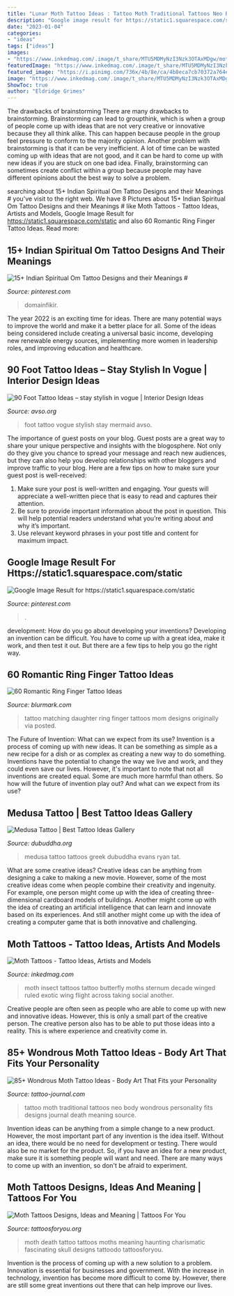 ```yaml
---
title: "Lunar Moth Tattoo Ideas : Tattoo Moth Traditional Tattoos Neo Body Wondrous Personality Fits Designs Journal Death Meaning Source"
description: "Google image result for https://static1.squarespace.com/static"
date: "2023-01-04"
categories:
- "ideas"
tags: ["ideas"]
images:
- "https://www.inkedmag.com/.image/t_share/MTU5MDMyNzI3Nzk3OTAxMDgw/moth_feature.jpg"
featuredImage: "https://www.inkedmag.com/.image/t_share/MTU5MDMyNzI3Nzk3OTAxMDgw/moth_feature.jpg"
featured_image: "https://i.pinimg.com/736x/4b/8e/ca/4b8eca7cb70372a764e1afdb4ac6026c.jpg"
image: "https://www.inkedmag.com/.image/t_share/MTU5MDMyNzI3Nzk3OTAxMDgw/moth_feature.jpg"
ShowToc: true
author: "Eldridge Grimes"
---
```



The drawbacks of brainstorming
There are many drawbacks to brainstorming. Brainstorming can lead to groupthink, which is when a group of people come up with ideas that are not very creative or innovative because they all think alike. This can happen because people in the group feel pressure to conform to the majority opinion. Another problem with brainstorming is that it can be very inefficient. A lot of time can be wasted coming up with ideas that are not good, and it can be hard to come up with new ideas if you are stuck on one bad idea. Finally, brainstorming can sometimes create conflict within a group because people may have different opinions about the best way to solve a problem.

	

		
searching about 15+ Indian Spiritual Om Tattoo Designs and their Meanings # you've visit to the right web. We have 8 Pictures about 15+ Indian Spiritual Om Tattoo Designs and their Meanings # like Moth Tattoos - Tattoo Ideas, Artists and Models, Google Image Result for https://static1.squarespace.com/static and also 60 Romantic Ring Finger Tattoo Ideas. Read more:
		
    
## 15+ Indian Spiritual Om Tattoo Designs And Their Meanings #

<img loading=lazy src="https://i.pinimg.com/736x/3b/8f/d3/3b8fd3e62b7cf685812e29e0496218a8.jpg" onerror="this.onerror=null;this.src='https://tse3.mm.bing.net/th?id=OIP.mRQu1d73z3u_Vw5ZdxZb7wHaQJ&amp;pid=15.1';" alt="15+ Indian Spiritual Om Tattoo Designs and their Meanings #">

_Source: pinterest.com_

>domainfikir. 

	

The year 2022 is an exciting time for ideas. There are many potential ways to improve the world and make it a better place for all. Some of the ideas being considered include creating a universal basic income, developing new renewable energy sources, implementing more women in leadership roles, and improving education and healthcare.

    
## 90 Foot Tattoo Ideas – Stay Stylish In Vogue | Interior Design Ideas

<img loading=lazy src="https://www.avso.org/wp-content/uploads/files/3/1/0/90-foot-tattoo-ideas-stay-stylish-in-vogue-80-310.jpg" onerror="this.onerror=null;this.src='https://tse2.mm.bing.net/th?id=OIP.AeQb2qF8G4BBoW5xBqXyJAHaJ4&amp;pid=15.1';" alt="90 Foot Tattoo Ideas – stay stylish in vogue | Interior Design Ideas">

_Source: avso.org_

>foot tattoo vogue stylish stay mermaid avso. 

	

The importance of guest posts on your blog.
Guest posts are a great way to share your unique perspective and insights with the blogosphere. Not only do they give you chance to spread your message and reach new audiences, but they can also help you develop relationships with other bloggers and improve traffic to your blog. Here are a few tips on how to make sure your guest post is well-received: 
1. Make sure your post is well-written and engaging. Your guests will appreciate a well-written piece that is easy to read and captures their attention. 
2. Be sure to provide important information about the post in question. This will help potential readers understand what you’re writing about and why it’s important. 
3. Use relevant keyword phrases in your post title and content for maximum impact.

    
## Google Image Result For Https://static1.squarespace.com/static

<img loading=lazy src="https://i.pinimg.com/736x/4b/8e/ca/4b8eca7cb70372a764e1afdb4ac6026c.jpg" onerror="this.onerror=null;this.src='https://tse1.mm.bing.net/th?id=OIP.NOjYZqNtEKU6kNlX5FKNLQHaFj&amp;pid=15.1';" alt="Google Image Result for https://static1.squarespace.com/static">

_Source: pinterest.com_

>. 

	

development: How do you go about developing your inventions?
Developing an invention can be difficult. You have to come up with a great idea, make it work, and then test it out. But there are a few tips to help you go the right way.

    
## 60 Romantic Ring Finger Tattoo Ideas

<img loading=lazy src="http://www.blurmark.com/wp-content/uploads/2018/03/Mom-And-Daughter-Matching-Tattoo.jpg" onerror="this.onerror=null;this.src='https://tse3.mm.bing.net/th?id=OIP.qDuYoGEi6Q38Ky0mvZ18NQHaJO&amp;pid=15.1';" alt="60 Romantic Ring Finger Tattoo Ideas">

_Source: blurmark.com_

>tattoo matching daughter ring finger tattoos mom designs originally via posted. 

	

The Future of Invention: What can we expect from its use?
Invention is a process of coming up with new ideas. It can be something as simple as a new recipe for a dish or as complex as creating a new way to do something. Inventions have the potential to change the way we live and work, and they could even save our lives. However, it's important to note that not all inventions are created equal. Some are much more harmful than others. So how will the future of invention play out? And what can we expect from its use?

    
## Medusa Tattoo | Best Tattoo Ideas Gallery

<img loading=lazy src="http://www.dubuddha.org/wp-content/uploads/2015/10/Medusa-Tattoo-by-Ryan-Evans.jpg" onerror="this.onerror=null;this.src='https://tse3.mm.bing.net/th?id=OIP.dZoa80g0gBx6sugOyO0aiAHaHa&amp;pid=15.1';" alt="Medusa Tattoo | Best Tattoo Ideas Gallery">

_Source: dubuddha.org_

>medusa tattoo tattoos greek dubuddha evans ryan tat. 

	

What are some creative ideas?
Creative ideas can be anything from designing a cake to making a new movie. However, some of the most creative ideas come when people combine their creativity and ingenuity. For example, one person might come up with the idea of creating three-dimensional cardboard models of buildings. Another might come up with the idea of creating an artificial intelligence that can learn and innovate based on its experiences. And still another might come up with the idea of creating a computer game that is both innovative and challenging.

    
## Moth Tattoos - Tattoo Ideas, Artists And Models

<img loading=lazy src="https://www.inkedmag.com/.image/t_share/MTU5MDMyNzI3Nzk3OTAxMDgw/moth_feature.jpg" onerror="this.onerror=null;this.src='https://tse1.mm.bing.net/th?id=OIP.WteLWOSEy2FPJUzRpS52eAHaHV&amp;pid=15.1';" alt="Moth Tattoos - Tattoo Ideas, Artists and Models">

_Source: inkedmag.com_

>moth insect tattoos tattoo butterfly moths sternum decade winged ruled exotic wing flight across taking social another. 

	

Creative people are often seen as people who are able to come up with new and innovative ideas. However, this is only a small part of the creative person. The creative person also has to be able to put those ideas into a reality. This is where experience and creativity come in.

    
## 85+ Wondrous Moth Tattoo Ideas - Body Art That Fits Your Personality

<img loading=lazy src="https://tattoo-journal.com/wp-content/uploads/2016/08/moth-tattoo26.jpg" onerror="this.onerror=null;this.src='https://tse1.mm.bing.net/th?id=OIP.tyFQcytmhaa1JGTIBNbrNAHaHa&amp;pid=15.1';" alt="85+ Wondrous Moth Tattoo Ideas - Body Art That Fits your Personality">

_Source: tattoo-journal.com_

>tattoo moth traditional tattoos neo body wondrous personality fits designs journal death meaning source. 

	

Invention ideas can be anything from a simple change to a new product. However, the most important part of any invention is the idea itself. Without an idea, there would be no need for development or testing. There would also be no market for the product. So, if you have an idea for a new product, make sure it is something people will want and need. There are many ways to come up with an invention, so don't be afraid to experiment.

    
## Moth Tattoos Designs, Ideas And Meaning | Tattoos For You

<img loading=lazy src="https://www.tattoosforyou.org/wp-content/uploads/2016/05/Death-Moth-Tattoo.jpg" onerror="this.onerror=null;this.src='https://tse2.mm.bing.net/th?id=OIP.jnznkHnrznaYQAg5j0kTRwHaEe&amp;pid=15.1';" alt="Moth Tattoos Designs, Ideas and Meaning | Tattoos For You">

_Source: tattoosforyou.org_

>moth death tattoo tattoos moths meaning haunting charismatic fascinating skull designs tattoodo tattoosforyou. 

	

Invention is the process of coming up with a new solution to a problem. Innovation is essential for businesses and government. With the increase in technology, invention has become more difficult to come by. However, there are still some great inventions out there that can help improve our lives.

